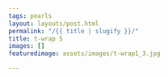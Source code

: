 ```yaml
---
tags: pearls
layout: layouts/post.html
permalink: "/{{ title | slugify }}/"
title: t-wrap 5
images: []
featuredimage: assets/images/t-wrap1_3.jpg

---
```

